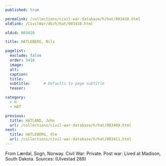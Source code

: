 ```yaml
---
published: true

permalink: /collections/civil-war-database/h/hat/003410.html
oldlink: /CivilWar/db/h/hat/003410.html

oldid: 003410

title: HATLEBERG, Nils

pagelist:
  exclude: false
  order: 3410
  image: 
  alt:
  caption:
  title:
  subtitle:      # Defaults to page subtitle
  teaser:

category: 
  - H 
  - HAT

previous:
  title: HATLAND, John
  url: /collections/civil-war-database/h/hat/003409.html  
next:
  title: HATLEBERG, Ole
  url: /collections/civil-war-database/h/hat/003411.html   
---
```

From L&aelig;rdal, Sogn, Norway. Civil War: Private. Post war: Lived at Madison, South Dakota. Sources: (Ulvestad 289)
